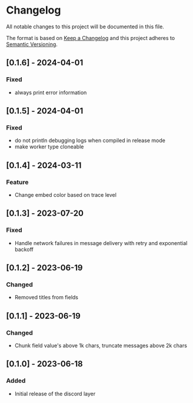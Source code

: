 # Changelog
All notable changes to this project will be documented in this file.

The format is based on [Keep a Changelog](http://keepachangelog.com/en/1.0.0/)
and this project adheres to [Semantic Versioning](https://semver.org/spec/v2.0.0.html).

## [0.1.6] - 2024-04-01
### Fixed
- always print error information

## [0.1.5] - 2024-04-01
### Fixed
- do not println debugging logs when compiled in release mode
- make worker type cloneable

## [0.1.4] - 2024-03-11
### Feature
- Change embed color based on trace level

## [0.1.3] - 2023-07-20
### Fixed
- Handle network failures in message delivery with retry and exponential backoff

## [0.1.2] - 2023-06-19
### Changed
- Removed titles from fields

## [0.1.1] - 2023-06-19
### Changed
- Chunk field value's above 1k chars, truncate messages above 2k chars


## [0.1.0] - 2023-06-18
### Added
- Initial release of the discord layer

